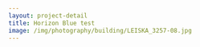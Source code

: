 ```yaml
---
layout: project-detail
title: Horizon Blue test
image: /img/photography/building/LEISKA_3257-08.jpg
---
```

